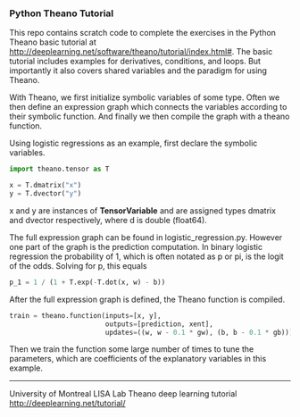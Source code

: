 ### Python Theano Tutorial

This repo contains scratch code to complete the exercises in the Python Theano basic tutorial at http://deeplearning.net/software/theano/tutorial/index.html#.
The basic tutorial includes examples for derivatives, conditions, and loops.  But importantly it also covers shared variables and the paradigm for using Theano.

With Theano, we first initialize symbolic variables of some type.  Often we then define an expression graph which connects the variables according to their symbolic function.  And finally we then compile the graph with a theano function.

Using logistic regressions as an example, first declare the symbolic variables.
 ```python
 import theano.tensor as T

 x = T.dmatrix("x")
 y = T.dvector("y") 
 ```
 x and y are instances of **TensorVariable** and are assigned types dmatrix and dvector respectively, where d is double (float64).

The full expression graph can be found in logistic_regression.py.  However one part of the graph is the prediction computation.  In binary logistic regression the probability of 1, which is often notated as p or pi, is the logit of the odds.  Solving for p, this equals
```python
p_1 = 1 / (1 + T.exp(-T.dot(x, w) - b))
```
After the full expression graph is defined, the Theano function is compiled.
```python
train = theano.function(inputs=[x, y],
                        outputs=[prediction, xent],
                        updates=((w, w - 0.1 * gw), (b, b - 0.1 * gb)))
``` 
Then we train the function some large number of times to tune the parameters, which are coefficients of the explanatory variables in this example.  

---

University of Montreal LISA Lab Theano deep learning tutorial
http://deeplearning.net/tutorial/